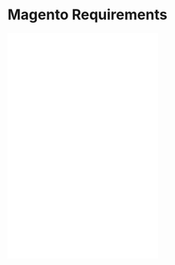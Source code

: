 # Magento Requirements

<embed src="/reusables/for-developers/_platform_ecommerce_all_fast_access_requirement.md" />

<embed src="/reusables/for-developers/_platform_magento_requirements.md" />

<embed src="/reusables/for-developers/_platform_attention_seller_onboarding_credentials_same_session_requirement.md" />
